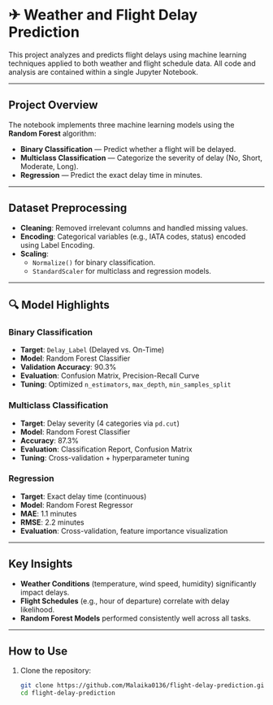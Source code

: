 # ✈ Weather and Flight Delay Prediction

This project analyzes and predicts flight delays using machine learning techniques applied to both weather and flight schedule data. All code and analysis are contained within a single Jupyter Notebook.

---

##  Project Overview

The notebook implements three machine learning models using the **Random Forest** algorithm:

- **Binary Classification** — Predict whether a flight will be delayed.
- **Multiclass Classification** — Categorize the severity of delay (No, Short, Moderate, Long).
- **Regression** — Predict the exact delay time in minutes.

---

##  Dataset Preprocessing

- **Cleaning**: Removed irrelevant columns and handled missing values.
- **Encoding**: Categorical variables (e.g., IATA codes, status) encoded using Label Encoding.
- **Scaling**:
  - `Normalize()` for binary classification.
  - `StandardScaler` for multiclass and regression models.

---

## 🔍 Model Highlights

###  Binary Classification
- **Target**: `Delay_Label` (Delayed vs. On-Time)
- **Model**: Random Forest Classifier
- **Validation Accuracy**: 90.3%
- **Evaluation**: Confusion Matrix, Precision-Recall Curve
- **Tuning**: Optimized `n_estimators`, `max_depth`, `min_samples_split`

###  Multiclass Classification
- **Target**: Delay severity (4 categories via `pd.cut`)
- **Model**: Random Forest Classifier
- **Accuracy**: 87.3%
- **Evaluation**: Classification Report, Confusion Matrix
- **Tuning**: Cross-validation + hyperparameter tuning

###  Regression
- **Target**: Exact delay time (continuous)
- **Model**: Random Forest Regressor
- **MAE**: 1.1 minutes  
- **RMSE**: 2.2 minutes
- **Evaluation**: Cross-validation, feature importance visualization

---

##  Key Insights

- **Weather Conditions** (temperature, wind speed, humidity) significantly impact delays.
- **Flight Schedules** (e.g., hour of departure) correlate with delay likelihood.
- **Random Forest Models** performed consistently well across all tasks.

---

##  How to Use

1. Clone the repository:
   ```bash
   git clone https://github.com/Malaika0136/flight-delay-prediction.git
   cd flight-delay-prediction
